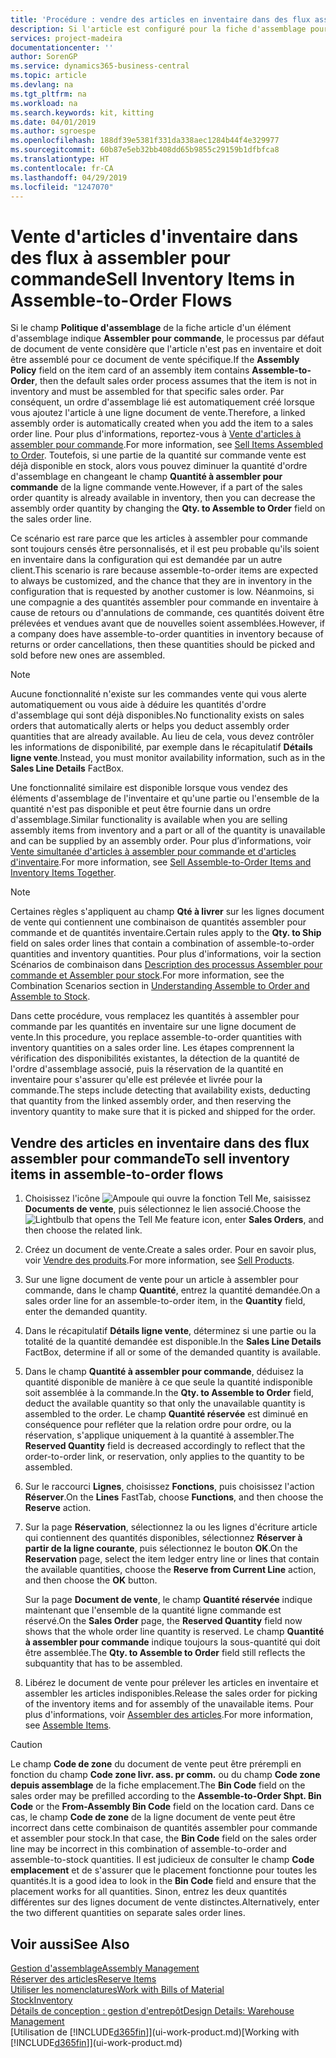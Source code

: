 ```yaml
---
title: 'Procédure : vendre des articles en inventaire dans des flux assembler pour commande | Microsoft Docs'
description: Si l'article est configuré pour la fiche d'assemblage pour commande, le processus par défaut de document de vente considère que l'article n'est pas en inventaire et doit être assemblé pour ce document de vente spécifique. Par conséquent, un ordre d'assemblage lié est automatiquement créé lorsque vous ajoutez l'article à une ligne document de vente.
services: project-madeira
documentationcenter: ''
author: SorenGP
ms.service: dynamics365-business-central
ms.topic: article
ms.devlang: na
ms.tgt_pltfrm: na
ms.workload: na
ms.search.keywords: kit, kitting
ms.date: 04/01/2019
ms.author: sgroespe
ms.openlocfilehash: 188df39e5381f331da338aec1284b44f4e329977
ms.sourcegitcommit: 60b87e5eb32bb408dd65b9855c29159b1dfbfca8
ms.translationtype: HT
ms.contentlocale: fr-CA
ms.lasthandoff: 04/29/2019
ms.locfileid: "1247070"
---
```

# <a name="sell-inventory-items-in-assemble-to-order-flows"></a><span data-ttu-id="67adb-104">Vente d'articles d'inventaire dans des flux à assembler pour commande</span><span class="sxs-lookup"><span data-stu-id="67adb-104">Sell Inventory Items in Assemble-to-Order Flows</span></span>
<span data-ttu-id="67adb-105">Si le champ **Politique d'assemblage** de la fiche article d'un élément d'assemblage indique **Assembler pour commande**, le processus par défaut de document de vente considère que l'article n'est pas en inventaire et doit être assemblé pour ce document de vente spécifique.</span><span class="sxs-lookup"><span data-stu-id="67adb-105">If the **Assembly Policy** field on the item card of an assembly item contains **Assemble-to-Order**, then the default sales order process assumes that the item is not in inventory and must be assembled for that specific sales order.</span></span> <span data-ttu-id="67adb-106">Par conséquent, un ordre d'assemblage lié est automatiquement créé lorsque vous ajoutez l'article à une ligne document de vente.</span><span class="sxs-lookup"><span data-stu-id="67adb-106">Therefore, a linked assembly order is automatically created when you add the item to a sales order line.</span></span> <span data-ttu-id="67adb-107">Pour plus d'informations, reportez-vous à [Vente d'articles à assembler pour commande](assembly-how-to-sell-items-assembled-to-order.md).</span><span class="sxs-lookup"><span data-stu-id="67adb-107">For more information, see [Sell Items Assembled to Order](assembly-how-to-sell-items-assembled-to-order.md).</span></span> <span data-ttu-id="67adb-108">Toutefois, si une partie de la quantité sur commande vente est déjà disponible en stock, alors vous pouvez diminuer la quantité d'ordre d'assemblage en changeant le champ **Quantité à assembler pour commande** de la ligne commande vente.</span><span class="sxs-lookup"><span data-stu-id="67adb-108">However, if a part of the sales order quantity is already available in inventory, then you can decrease the assembly order quantity by changing the **Qty. to Assemble to Order** field on the sales order line.</span></span>  

<span data-ttu-id="67adb-109">Ce scénario est rare parce que les articles à assembler pour commande sont toujours censés être personnalisés, et il est peu probable qu'ils soient en inventaire dans la configuration qui est demandée par un autre client.</span><span class="sxs-lookup"><span data-stu-id="67adb-109">This scenario is rare because assemble-to-order items are expected to always be customized, and the chance that they are in inventory in the configuration that is requested by another customer is low.</span></span> <span data-ttu-id="67adb-110">Néanmoins, si une compagnie a des quantités assembler pour commande en inventaire à cause de retours ou d'annulations de commande, ces quantités doivent être prélevées et vendues avant que de nouvelles soient assemblées.</span><span class="sxs-lookup"><span data-stu-id="67adb-110">However, if a company does have assemble-to-order quantities in inventory because of returns or order cancellations, then these quantities should be picked and sold before new ones are assembled.</span></span>  

> [!NOTE]  
>  <span data-ttu-id="67adb-111">Aucune fonctionnalité n'existe sur les commandes vente qui vous alerte automatiquement ou vous aide à déduire les quantités d'ordre d'assemblage qui sont déjà disponibles.</span><span class="sxs-lookup"><span data-stu-id="67adb-111">No functionality exists on sales orders that automatically alerts or helps you deduct assembly order quantities that are already available.</span></span> <span data-ttu-id="67adb-112">Au lieu de cela, vous devez contrôler les informations de disponibilité, par exemple dans le récapitulatif **Détails ligne vente**.</span><span class="sxs-lookup"><span data-stu-id="67adb-112">Instead, you must monitor availability information, such as in the **Sales Line Details** FactBox.</span></span>  

<span data-ttu-id="67adb-113">Une fonctionnalité similaire est disponible lorsque vous vendez des éléments d'assemblage de l'inventaire et qu'une partie ou l'ensemble de la quantité n'est pas disponible et peut être fournie dans un ordre d'assemblage.</span><span class="sxs-lookup"><span data-stu-id="67adb-113">Similar functionality is available when you are selling assembly items from inventory and a part or all of the quantity is unavailable and can be supplied by an assembly order.</span></span> <span data-ttu-id="67adb-114">Pour plus d’informations, voir [Vente simultanée d'articles à assembler pour commande et d'articles d'inventaire](assembly-how-to-sell-assemble-to-order-items-and-inventory-items-together.md).</span><span class="sxs-lookup"><span data-stu-id="67adb-114">For more information, see [Sell Assemble-to-Order Items and Inventory Items Together](assembly-how-to-sell-assemble-to-order-items-and-inventory-items-together.md).</span></span>  

> [!NOTE]  
>  <span data-ttu-id="67adb-115">Certaines règles s'appliquent au champ **Qté à livrer** sur les lignes document de vente qui contiennent une combinaison de quantités assembler pour commande et de quantités inventaire.</span><span class="sxs-lookup"><span data-stu-id="67adb-115">Certain rules apply to the **Qty. to Ship** field on sales order lines that contain a combination of assemble-to-order quantities and inventory quantities.</span></span> <span data-ttu-id="67adb-116">Pour plus d'informations, voir la section Scénarios de combinaison dans [Description des processus Assembler pour commande et Assembler pour stock](assembly-assemble-to-order-or-assemble-to-stock.md).</span><span class="sxs-lookup"><span data-stu-id="67adb-116">For more information, see the Combination Scenarios section in [Understanding Assemble to Order and Assemble to Stock](assembly-assemble-to-order-or-assemble-to-stock.md).</span></span>  

<span data-ttu-id="67adb-117">Dans cette procédure, vous remplacez les quantités à assembler pour commande par les quantités en inventaire sur une ligne document de vente.</span><span class="sxs-lookup"><span data-stu-id="67adb-117">In this procedure, you replace assemble-to-order quantities with inventory quantities on a sales order line.</span></span> <span data-ttu-id="67adb-118">Les étapes comprennent la vérification des disponibilités existantes, la détection de la quantité de l'ordre d'assemblage associé, puis la réservation de la quantité en inventaire pour s'assurer qu'elle est prélevée et livrée pour la commande.</span><span class="sxs-lookup"><span data-stu-id="67adb-118">The steps include detecting that availability exists, deducting that quantity from the linked assembly order, and then reserving the inventory quantity to make sure that it is picked and shipped for the order.</span></span>  

## <a name="to-sell-inventory-items-in-assemble-to-order-flows"></a><span data-ttu-id="67adb-119">Vendre des articles en inventaire dans des flux assembler pour commande</span><span class="sxs-lookup"><span data-stu-id="67adb-119">To sell inventory items in assemble-to-order flows</span></span>  
1.  <span data-ttu-id="67adb-120">Choisissez l'icône ![Ampoule qui ouvre la fonction Tell Me](media/ui-search/search_small.png "Dites-moi ce que vous voulez faire"), saisissez **Documents de vente**, puis sélectionnez le lien associé.</span><span class="sxs-lookup"><span data-stu-id="67adb-120">Choose the ![Lightbulb that opens the Tell Me feature](media/ui-search/search_small.png "Tell me what you want to do") icon, enter **Sales Orders**, and then choose the related link.</span></span>  
2.  <span data-ttu-id="67adb-121">Créez un document de vente.</span><span class="sxs-lookup"><span data-stu-id="67adb-121">Create a sales order.</span></span> <span data-ttu-id="67adb-122">Pour en savoir plus, voir [Vendre des produits](sales-how-sell-products.md).</span><span class="sxs-lookup"><span data-stu-id="67adb-122">For more information, see [Sell Products](sales-how-sell-products.md).</span></span>  
3.  <span data-ttu-id="67adb-123">Sur une ligne document de vente pour un article à assembler pour commande, dans le champ **Quantité**, entrez la quantité demandée.</span><span class="sxs-lookup"><span data-stu-id="67adb-123">On a sales order line for an assemble-to-order item, in the **Quantity** field, enter the demanded quantity.</span></span>  
4.  <span data-ttu-id="67adb-124">Dans le récapitulatif **Détails ligne vente**, déterminez si une partie ou la totalité de la quantité demandée est disponible.</span><span class="sxs-lookup"><span data-stu-id="67adb-124">In the **Sales Line Details** FactBox, determine if all or some of the demanded quantity is available.</span></span>  
5.  <span data-ttu-id="67adb-125">Dans le champ **Quantité à assembler pour commande**, déduisez la quantité disponible de manière à ce que seule la quantité indisponible soit assemblée à la commande.</span><span class="sxs-lookup"><span data-stu-id="67adb-125">In the **Qty. to Assemble to Order** field, deduct the available quantity so that only the unavailable quantity is assembled to the order.</span></span> <span data-ttu-id="67adb-126">Le champ **Quantité réservée** est diminué en conséquence pour refléter que la relation ordre pour ordre, ou la réservation, s'applique uniquement à la quantité à assembler.</span><span class="sxs-lookup"><span data-stu-id="67adb-126">The **Reserved Quantity** field is decreased accordingly to reflect that the order-to-order link, or reservation, only applies to the quantity to be assembled.</span></span>  
6.  <span data-ttu-id="67adb-127">Sur le raccourci **Lignes**, choisissez **Fonctions**, puis choisissez l'action **Réserver**.</span><span class="sxs-lookup"><span data-stu-id="67adb-127">On the **Lines** FastTab, choose **Functions**, and then choose the **Reserve** action.</span></span>  
7.  <span data-ttu-id="67adb-128">Sur la page **Réservation**, sélectionnez la ou les lignes d'écriture article qui contiennent des quantités disponibles, sélectionnez **Réserver à partir de la ligne courante**, puis sélectionnez le bouton **OK**.</span><span class="sxs-lookup"><span data-stu-id="67adb-128">On the **Reservation** page, select the item ledger entry line or lines that contain the available quantities, choose the **Reserve from Current Line** action, and then choose the **OK** button.</span></span>  

    <span data-ttu-id="67adb-129">Sur la page **Document de vente**, le champ **Quantité réservée** indique maintenant que l'ensemble de la quantité ligne commande est réservé.</span><span class="sxs-lookup"><span data-stu-id="67adb-129">On the **Sales Order** page, the **Reserved Quantity** field now shows that the whole order line quantity is reserved.</span></span> <span data-ttu-id="67adb-130">Le champ **Quantité à assembler pour commande** indique toujours la sous-quantité qui doit être assemblée.</span><span class="sxs-lookup"><span data-stu-id="67adb-130">The **Qty. to Assemble to Order** field still reflects the subquantity that has to be assembled.</span></span>  

8.  <span data-ttu-id="67adb-131">Libérez le document de vente pour prélever les articles en inventaire et assembler les articles indisponibles.</span><span class="sxs-lookup"><span data-stu-id="67adb-131">Release the sales order for picking of the inventory items and for assembly of the unavailable items.</span></span> <span data-ttu-id="67adb-132">Pour plus d'informations, voir [Assembler des articles](assembly-how-to-assemble-items.md).</span><span class="sxs-lookup"><span data-stu-id="67adb-132">For more information, see [Assemble Items](assembly-how-to-assemble-items.md).</span></span>  

> [!CAUTION]  
>  <span data-ttu-id="67adb-133">Le champ **Code de zone** du document de vente peut être prérempli en fonction du champ **Code zone livr. ass. pr comm.** ou du champ **Code zone depuis assemblage** de la fiche emplacement.</span><span class="sxs-lookup"><span data-stu-id="67adb-133">The **Bin Code** field on the sales order may be prefilled according to the **Assemble-to-Order Shpt. Bin Code** or the **From-Assembly Bin Code** field on the location card.</span></span> <span data-ttu-id="67adb-134">Dans ce cas, le champ **Code de zone** de la ligne document de vente peut être incorrect dans cette combinaison de quantités assembler pour commande et assembler pour stock.</span><span class="sxs-lookup"><span data-stu-id="67adb-134">In that case, the **Bin Code** field on the sales order line may be incorrect in this combination of assemble-to-order and assemble-to-stock quantities.</span></span> <span data-ttu-id="67adb-135">Il est judicieux de consulter le champ **Code emplacement** et de s'assurer que le placement fonctionne pour toutes les quantités.</span><span class="sxs-lookup"><span data-stu-id="67adb-135">It is a good idea to look in the **Bin Code** field and ensure that the placement works for all quantities.</span></span> <span data-ttu-id="67adb-136">Sinon, entrez les deux quantités différentes sur des lignes document de vente distinctes.</span><span class="sxs-lookup"><span data-stu-id="67adb-136">Alternatively, enter the two different quantities on separate sales order lines.</span></span>  

## <a name="see-also"></a><span data-ttu-id="67adb-137">Voir aussi</span><span class="sxs-lookup"><span data-stu-id="67adb-137">See Also</span></span>  
[<span data-ttu-id="67adb-138">Gestion d'assemblage</span><span class="sxs-lookup"><span data-stu-id="67adb-138">Assembly Management</span></span>](assembly-assemble-items.md)  
[<span data-ttu-id="67adb-139">Réserver des articles</span><span class="sxs-lookup"><span data-stu-id="67adb-139">Reserve Items</span></span>](inventory-how-to-reserve-items.md)  
[<span data-ttu-id="67adb-140">Utiliser les nomenclatures</span><span class="sxs-lookup"><span data-stu-id="67adb-140">Work with Bills of Material</span></span>](inventory-how-work-BOMs.md)  
[<span data-ttu-id="67adb-141">Stock</span><span class="sxs-lookup"><span data-stu-id="67adb-141">Inventory</span></span>](inventory-manage-inventory.md)  
[<span data-ttu-id="67adb-142">Détails de conception : gestion d'entrepôt</span><span class="sxs-lookup"><span data-stu-id="67adb-142">Design Details: Warehouse Management</span></span>](design-details-warehouse-management.md)  
<span data-ttu-id="67adb-143">[Utilisation de [!INCLUDE[d365fin](includes/d365fin_md.md)]](ui-work-product.md)</span><span class="sxs-lookup"><span data-stu-id="67adb-143">[Working with [!INCLUDE[d365fin](includes/d365fin_md.md)]](ui-work-product.md)</span></span>
